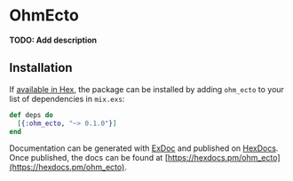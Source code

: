 # OhmEcto

**TODO: Add description**

## Installation

If [available in Hex](https://hex.pm/docs/publish), the package can be installed
by adding `ohm_ecto` to your list of dependencies in `mix.exs`:

```elixir
def deps do
  [{:ohm_ecto, "~> 0.1.0"}]
end
```

Documentation can be generated with [ExDoc](https://github.com/elixir-lang/ex_doc)
and published on [HexDocs](https://hexdocs.pm). Once published, the docs can
be found at [https://hexdocs.pm/ohm_ecto](https://hexdocs.pm/ohm_ecto).

